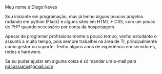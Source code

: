 Meu nome é Diego Neves

Sou iniciante em programação, mas já tenho alguns poucos projetos rodando em python (Flask) e 
alguns sites em HTML + CSS, com um pouco de PHP quando necessário por conta da hospedagem.

Apesar de programar profissionalmente a pouco tempo, venho estudanto o assunto a muito tempo, pois
sempre trabalhei na área de TI, principalmente como gestor ou suporte. Tenho alguns anos de experiência
em servidores, redes e hardware.

Se eu puder ajudar em alguma coisa é só mandar um e-mail para [pdcassiano@gmail.com](mailto:pdcassiano@gmail.com)
